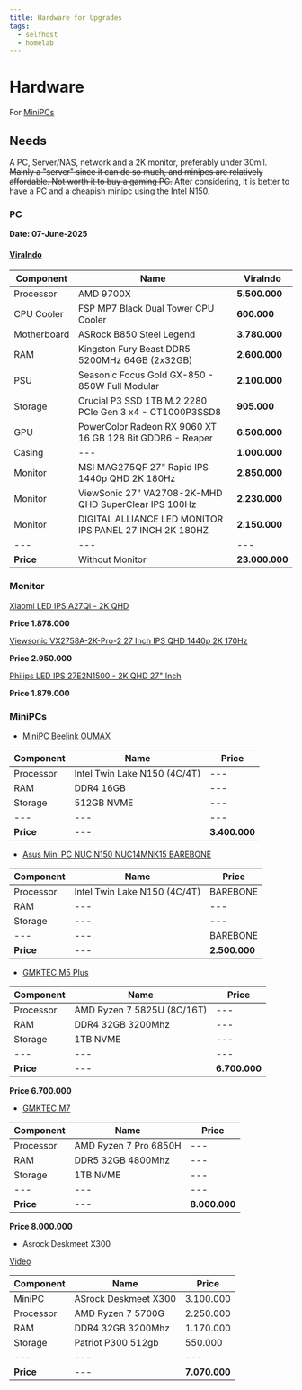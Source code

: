 ```yaml
---
title: Hardware for Upgrades
tags:
  - selfhost
  - homelab
---
```


# Hardware

For [MiniPCs](./minipc.md)

## Needs

A PC, Server/NAS, network and a 2K monitor, preferably under 30mil.
~~Mainly a "server" since it can do so much, and minipcs are relatively affordable. Not worth it to buy a gaming PC.~~
After considering, it is better to have a PC and a cheapish minipc using the Intel N150.

### PC

**Date: 07-June-2025**

#### [ViraIndo](https://viraindo.com/)

| Component | Name | ViraIndo |
| --- | --- | --- |
| Processor | AMD 9700X | **5.500.000** |
| CPU Cooler | FSP MP7 Black Dual Tower CPU Cooler | **600.000** |
| Motherboard | ASRock B850 Steel Legend | **3.780.000** |
| RAM | Kingston Fury Beast DDR5 5200MHz 64GB (2x32GB) | **2.600.000** |
| PSU | Seasonic Focus Gold GX-850 - 850W Full Modular | **2.100.000** |
| Storage | Crucial P3 SSD 1TB M.2 2280 PCIe Gen 3 x4 - CT1000P3SSD8 | **905.000** |
| GPU | PowerColor Radeon RX 9060 XT 16 GB 128 Bit GDDR6 - Reaper | **6.500.000** |
| Casing | --- | **1.000.000** |
| Monitor | MSI MAG275QF 27" Rapid IPS 1440p QHD 2K 180Hz | **2.850.000** |
| Monitor | ViewSonic 27" VA2708-2K-MHD QHD SuperClear IPS 100Hz | **2.230.000** |
| Monitor | DIGITAL ALLIANCE LED MONITOR IPS PANEL 27 INCH 2K 180HZ | **2.150.000** |
| --- | --- | --- |
| **Price** | Without Monitor | **23.000.000** |


### Monitor
[Xiaomi LED IPS A27Qi - 2K QHD](https://www.tokopedia.com/tokobaruofficial/monitor-xiaomi-led-ips-a27qi-2k-qhd-27-inch-garansi-resmi-3-tahun-1730909484614190427?extParam=ivf%3Dfalse%26keyword%3D2k+monitor+27+inch%26search_id%3D20250523172833FD2050BBFFF0ED154PON%26src%3Dsearch&t_id=1748021321878&t_st=1&t_pp=search_result&t_efo=search_pure_goods_card&t_ef=goods_search&t_sm=&t_spt=search_result)

**Price 1.878.000**

[Viewsonic VX2758A-2K-Pro-2 27 Inch IPS QHD 1440p 2K 170Hz](https://www.tokopedia.com/abditama-official/monitor-led-viewsonic-vx2758a-2k-pro-2-27-ips-1440p-qhd-170hz-ergo-vx2758a-2k-pro2-seller?extParam=ivf%3Dtrue%26keyword%3D2k+monitor+27+inch%26search_id%3D20250523172833FD2050BBFFF0ED154PON%26src%3Dsearch%26whid%3D41808&t_id=1748021393932&t_st=1&t_pp=search_result&t_efo=search_pure_goods_card&t_ef=goods_search&t_sm=&t_spt=search_result)

**Price 2.950.000**

[Philips LED IPS 27E2N1500 - 2K QHD 27" Inch](https://www.tokopedia.com/jayapc/monitor-philips-led-ips-27e2n1500-2k-qhd-27-inch?extParam=ivf%3Dfalse%26keyword%3D2k+monitor+27+inch%26search_id%3D20250523172833FD2050BBFFF0ED154PON%26src%3Dsearch&t_id=1748021511446&t_st=1&t_pp=search_result&t_efo=search_pure_goods_card&t_ef=goods_search&t_sm=&t_spt=search_result)

**Price 1.879.000**

### MiniPCs

- [MiniPC Beelink OUMAX](https://www.tokopedia.com/juragantablet/minipc-beelink-oumax-intel-gen13-twin-lake-n150-ssd-dual-hdmi-dual-lan-wifi-windows-11-pro-1731407101398976349?extParam=ivf%3Dfalse%26keyword%3Dbeelink%26search_id%3D2025060809222163923F49E52413198YXE%26src%3Dsearch&t_id=1749374550808&t_st=1&t_pp=search_result&t_efo=search_pure_goods_card&t_ef=goods_search&t_sm=&t_spt=search_result)

| Component | Name | Price |
|--- | --- | --- |
| Processor | Intel Twin Lake N150 (4C/4T) | --- |
| RAM | DDR4 16GB | --- |
| Storage | 512GB NVME | ---|
| --- | --- | --- |
| **Price** | --- | **3.400.000** |

- [Asus Mini PC NUC N150 NUC14MNK15 BAREBONE](https://www.tokopedia.com/digitalzone/asus-mini-pc-nuc-n150-nuc14mnk15-intel-nuc-nuc14mnk15-celeron-n150-full-set-1731011241933505916?extParam=ivf%3Dfalse%26search_id%3D20250608130614DB8E1AF0CB3ACA2E9EN6)

| Component | Name | Price |
|--- | --- | --- |
| Processor | Intel Twin Lake N150 (4C/4T) | BAREBONE |
| RAM | --- | --- |
| Storage | --- | ---|
| --- | --- | BAREBONE |
| **Price** | --- | **2.500.000** |

- [GMKTEC M5 Plus](https://www.tokopedia.com/gmktecminipc/mini-pc-amd-ryzen-7-5825u-gmktec-m5-plus-16gb-ram-ddr4-512-ssd-nvme-windows-11-pro-1730786125027247972?extParam=ivf%3Dfalse%26keyword%3Dgmktec+m5+plus%26search_id%3D20250514140011E99F3F53DAD4C111DR6X%26src%3Dsearch&t_id=1747231038629&t_st=3&t_pp=search_result&t_efo=search_pure_goods_card&t_ef=goods_search&t_sm=&t_spt=search_result)

| Component | Name | Price |
|--- | --- | --- |
| Processor | AMD Ryzen 7 5825U (8C/16T) | --- |
| RAM | DDR4 32GB 3200Mhz | --- |
| Storage | 1TB NVME | ---|
| --- | --- | --- |
| **Price** | --- | **6.700.000** |

**Price 6.700.000**

- [GMKTEC M7](https://www.tokopedia.com/gmktecminipc/mini-pc-gaming-amd-ryzen-7-6850h-gmktec-m7-16gb-ddr5-512gb-ssd-nvme-windows-11-pro-ori-1730995782325274468?extParam=src%3Dshop%26whid%3D18156184&aff_unique_id=&channel=others&chain_key=)

| Component | Name | Price |
|--- | --- | --- |
| Processor | AMD Ryzen 7 Pro 6850H | --- |
| RAM | DDR5 32GB 4800Mhz | --- |
| Storage | 1TB NVME | ---|
| --- | --- | --- |
| **Price** | --- | **8.000.000** |

**Price 8.000.000**

- Asrock Deskmeet X300

[Video](https://www.youtube.com/watch?v=PEGnwOB0OHM)

| Component | Name | Price |
|--- | --- | --- |
| MiniPC | ASrock Deskmeet X300 | 3.100.000 |
| Processor | AMD Ryzen 7 5700G | 2.250.000 |
| RAM | DDR4 32GB 3200Mhz | 1.170.000 |
| Storage | Patriot P300 512gb | 550.000 |
| --- | --- | --- |
| **Price** | --- | **7.070.000** |
